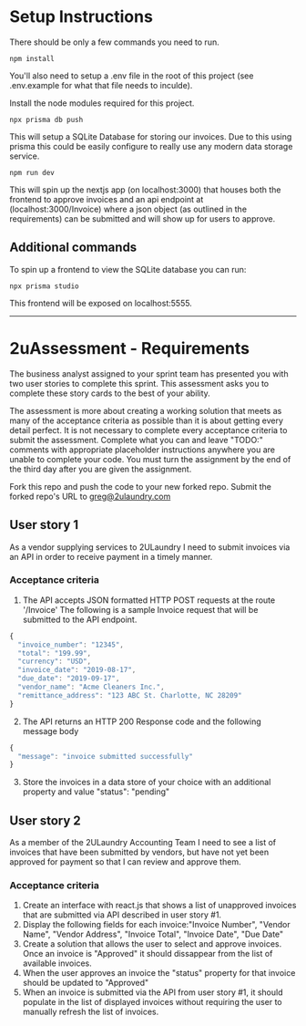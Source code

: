 # Setup Instructions

There should be only a few commands you need to run.

```shell
npm install
```

You'll also need to setup a .env file in the root of this project (see
.env.example for what that file needs to inculde).

Install the node modules required for this project.

```shell
npx prisma db push
```

This will setup a SQLite Database for storing our invoices. Due to this using
prisma this could be easily configure to really use any modern data storage
service.

```shell
npm run dev
```

This will spin up the nextjs app (on localhost:3000) that houses both the
frontend to approve invoices and an api endpoint at (localhost:3000/Invoice)
where a json object (as outlined in the requirements) can be submitted and will
show up for users to approve.

## Additional commands
To spin up a frontend to view the SQLite database you can run:

```shell
npx prisma studio
```

This frontend will be exposed on localhost:5555.

---

# 2uAssessment - Requirements
The business analyst assigned to your sprint team has presented you with two
user stories to complete this sprint. This assessment asks you to complete these
story cards to the best of your ability. 

The assessment is more about creating a working solution that meets as many of
the acceptance criteria as possible than it is about getting every detail
perfect. It is not necessary to complete every acceptance criteria to submit the
assessment. Complete what you can and leave "TODO:" comments with appropriate
placeholder instructions anywhere you are unable to complete your code. You must
turn the assignment by the end of the third day after you are given the
assignment.

Fork this repo and push the code to your new forked repo. Submit the forked
repo's URL to greg@2ulaundry.com

## User story 1
As a vendor supplying services to 2ULaundry I need to submit invoices via an API
in order to receive payment in a timely manner.

### Acceptance criteria
1. The API accepts JSON formatted HTTP POST requests at the route '/Invoice' The
   following is a sample Invoice request that will be submitted to the API
   endpoint.

```javascript
{
  "invoice_number": "12345",
  "total": "199.99",
  "currency": "USD",
  "invoice_date": "2019-08-17",
  "due_date": "2019-09-17",
  "vendor_name": "Acme Cleaners Inc.",
  "remittance_address": "123 ABC St. Charlotte, NC 28209"
}
```

2. The API returns an HTTP 200 Response code and the following message body

```javascript
{
  "message": "invoice submitted successfully"
}
```

3. Store the invoices in a data store of your choice with an additional property
   and value "status": "pending" 

## User story 2
As a member of the 2ULaundry Accounting Team I need to see a list of invoices
that have been submitted by vendors, but have not yet been approved for payment
so that I can review and approve them.


### Acceptance criteria
1. Create an interface with react.js that shows a list of unapproved invoices
   that are submitted via API described in user story #1.
2. Display the following fields for each invoice:"Invoice Number", "Vendor
   Name", "Vendor Address", "Invoice Total", "Invoice Date", "Due Date"
3. Create a solution that allows the user to select and approve invoices. Once
   an invoice is "Approved" it should dissappear from the list of available
   invoices.
4. When the user approves an invoice the "status" property for that invoice
   should be updated to "Approved"
5. When an invoice is submitted via the API from user story #1, it should
   populate in the list of displayed invoices without requiring the user to
   manually refresh the list of invoices.
